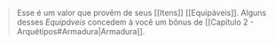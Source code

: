 > Esse é um valor que provêm de seus [[Itens]] [[Equipáveis]]. Alguns desses *Equipáveis* concedem à você um bônus de [[Capítulo 2 - Arquétipos#Armadura|Armadura]].